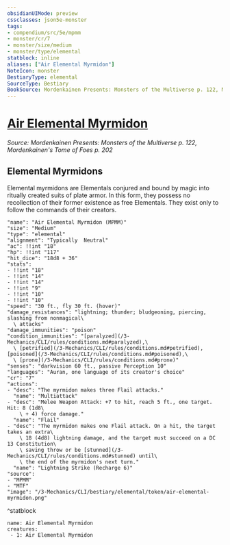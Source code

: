 ```yaml
---
obsidianUIMode: preview
cssclasses: json5e-monster
tags:
- compendium/src/5e/mpmm
- monster/cr/7
- monster/size/medium
- monster/type/elemental
statblock: inline
aliases: ["Air Elemental Myrmidon"]
NoteIcon: monster
BestiaryType: elemental
SourceType: Bestiary
BookSource: Mordenkainen Presents: Monsters of the Multiverse p. 122, Mordenkainen's Tome of Foes p. 202
---
```

# [Air Elemental Myrmidon](3-Mechanics\CLI\bestiary\elemental/air-elemental-myrmidon-mpmm.md)
*Source: Mordenkainen Presents: Monsters of the Multiverse p. 122, Mordenkainen's Tome of Foes p. 202*  

## Elemental Myrmidons

Elemental myrmidons are Elementals conjured and bound by magic into ritually created suits of plate armor. In this form, they possess no recollection of their former existence as free Elementals. They exist only to follow the commands of their creators.

```statblock
"name": "Air Elemental Myrmidon (MPMM)"
"size": "Medium"
"type": "elemental"
"alignment": "Typically  Neutral"
"ac": !!int "18"
"hp": !!int "117"
"hit_dice": "18d8 + 36"
"stats":
- !!int "18"
- !!int "14"
- !!int "14"
- !!int "9"
- !!int "10"
- !!int "10"
"speed": "30 ft., fly 30 ft. (hover)"
"damage_resistances": "lightning; thunder; bludgeoning, piercing, slashing from nonmagical\
  \ attacks"
"damage_immunities": "poison"
"condition_immunities": "[paralyzed](/3-Mechanics/CLI/rules/conditions.md#paralyzed),\
  \ [petrified](/3-Mechanics/CLI/rules/conditions.md#petrified), [poisoned](/3-Mechanics/CLI/rules/conditions.md#poisoned),\
  \ [prone](/3-Mechanics/CLI/rules/conditions.md#prone)"
"senses": "darkvision 60 ft., passive Perception 10"
"languages": "Auran, one language of its creator's choice"
"cr": "7"
"actions":
- "desc": "The myrmidon makes three Flail attacks."
  "name": "Multiattack"
- "desc": "Melee Weapon Attack: +7 to hit, reach 5 ft., one target. Hit: 8 (1d8\
    \ + 4) force damage."
  "name": "Flail"
- "desc": "The myrmidon makes one Flail attack. On a hit, the target takes an extra\
    \ 18 (4d8) lightning damage, and the target must succeed on a DC 13 Constitution\
    \ saving throw or be [stunned](/3-Mechanics/CLI/rules/conditions.md#stunned) until\
    \ the end of the myrmidon's next turn."
  "name": "Lightning Strike (Recharge 6)"
"source":
- "MPMM"
- "MTF"
"image": "/3-Mechanics/CLI/bestiary/elemental/token/air-elemental-myrmidon.png"
```
^statblock

```encounter-table
name: Air Elemental Myrmidon
creatures:
 - 1: Air Elemental Myrmidon
```